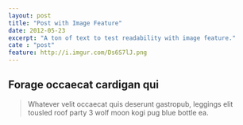 ```yaml
---
layout: post
title: "Post with Image Feature"
date: 2012-05-23
excerpt: "A ton of text to test readability with image feature."
cate : "post"
feature: http://i.imgur.com/Ds6S7lJ.png
---
```



## Forage occaecat cardigan qui

> Whatever velit occaecat quis deserunt gastropub, leggings elit tousled roof party 3 wolf moon kogi pug blue bottle ea.

